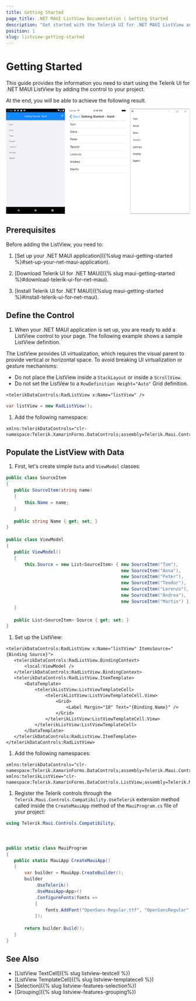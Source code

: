 ```yaml
---
title: Getting Started
page_title: .NET MAUI ListView Documentation | Getting Started
description: "Get started with the Telerik UI for .NET MAUI ListView and add the control to your .NET MAUI project."
position: 1
slug: listview-getting-started
---
```


# Getting Started

This guide provides the information you need to start using the Telerik UI for .NET MAUI ListView by adding the control to your project.

At the end, you will be able to achieve the following result.

![RadListView](images/listview-gettingstarted.png)

## Prerequisites

Before adding the ListView, you need to:

1. [Set up your .NET MAUI application]({%slug maui-getting-started %}#set-up-your-net-maui-application).

1. [Download Telerik UI for .NET MAUI]({% slug maui-getting-started %}#download-telerik-ui-for-net-maui).

1. [Install Telerik UI for .NET MAUI]({%slug maui-getting-started %}#install-telerik-ui-for-net-maui).

## Define the Control

1. When your .NET MAUI application is set up, you are ready to add a ListView control to your page. The following example shows a sample ListView definition.

  The ListView provides UI virtualization, which requires the visual parent to provide vertical or horizontal space. To avoid breaking UI virtualization or gesture mechanisms:

  * Do not place the ListView inside a `StackLayout` or inside a `ScrollView`.
  * Do not set the ListVew to a `RowDefinition Height="Auto"` Grid definition.

 ```XAML
<telerikDataControls:RadListView x:Name="listView" />
 ```
 ```C#
var listView = new RadListView();
 ```

1. Add the following namespace:

 ```XAML
xmlns:telerikDataControls="clr-namespace:Telerik.XamarinForms.DataControls;assembly=Telerik.Maui.Controls.Compatibility"
 ```

## Populate the ListView with Data

1. First, let's create simple `Data` and `ViewModel` classes:

 ```C#
public class SourceItem
{
    public SourceItem(string name)
    {
        this.Name = name;
    }

    public string Name { get; set; }
}

public class ViewModel
{
    public ViewModel()
    {
        this.Source = new List<SourceItem> { new SourceItem("Tom"),
											 new SourceItem("Anna"),
											 new SourceItem("Peter"),
											 new SourceItem("Teodor"),
											 new SourceItem("Lorenzo"),
											 new SourceItem("Andrea"),
											 new SourceItem("Martin") };
    }

    public List<SourceItem> Source { get; set; }
}
 ```

1. Set up the ListView:

 ```XAML
<telerikDataControls:RadListView x:Name="listView" ItemsSource="{Binding Source}">
    <telerikDataControls:RadListView.BindingContext>
        <local:ViewModel />
    </telerikDataControls:RadListView.BindingContext>
    <telerikDataControls:RadListView.ItemTemplate>
        <DataTemplate>
            <telerikListView:ListViewTemplateCell>
                <telerikListView:ListViewTemplateCell.View>
                    <Grid>
                        <Label Margin="10" Text="{Binding Name}" />
                    </Grid>
                </telerikListView:ListViewTemplateCell.View>
            </telerikListView:ListViewTemplateCell>
        </DataTemplate>
    </telerikDataControls:RadListView.ItemTemplate>
</telerikDataControls:RadListView>
 ```

1. Add the following namespaces:

 ```XAML
xmlns:telerikDataControls="clr-namespace:Telerik.XamarinForms.DataControls;assembly=Telerik.Maui.Controls.Compatibility"
xmlns:telerikListView="clr-namespace:Telerik.XamarinForms.DataControls.ListView;assembly=Telerik.Maui.Controls.Compatibility"
 ```

1. Register the Telerik controls through the `Telerik.Maui.Controls.Compatibility.UseTelerik` extension method called inside the `CreateMauiApp` method of the `MauiProgram.cs` file of your project:

 ```C#
using Telerik.Maui.Controls.Compatibility;



public static class MauiProgram
{
	public static MauiApp CreateMauiApp()
	{
		var builder = MauiApp.CreateBuilder();
		builder
			.UseTelerik()
			.UseMauiApp<App>()
			.ConfigureFonts(fonts =>
			{
				fonts.AddFont("OpenSans-Regular.ttf", "OpenSansRegular");
			});

		return builder.Build();
	}
}           
 ```

## See Also

- [ListView TextCell]({% slug listview-textcell %})
- [ListView TemplateCell]({% slug listview-templatecell %})
- [Selection]({% slug listview-features-selection%})
- [Grouping]({% slug listview-features-grouping%})
